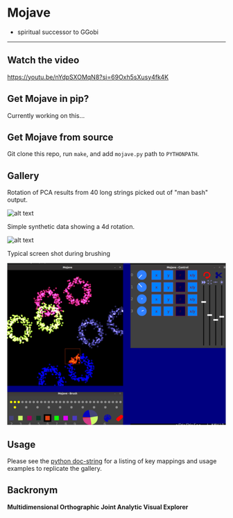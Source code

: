 # Mojave
* spiritual successor to GGobi 
---
## Watch the video

https://youtu.be/nYdpSXOMqN8?si=69Oxh5sXusy4fk4K

## Get Mojave in pip?

Currently working on this...

## Get Mojave from source

Git clone this repo, run `make`, and add `mojave.py` path to `PYTHONPATH`.

## Gallery
Rotation of PCA results from 40 long strings picked out of "man bash" output. 

![alt text](https://github.com/kjplaye/mojave/blob/main/images/example_bash.gif?raw=true)

Simple synthetic data showing a 4d rotation.

![alt text](https://github.com/kjplaye/mojave/blob/main/images/example_toy.gif?raw=true)

Typical screen shot during brushing

![alt text](https://github.com/kjplaye/mojave/blob/main/images/example_mojave.png?raw=true)

## Usage
Please see the [python doc-string](https://github.com/kjplaye/mojave/blob/main/mojave.py#L21) for a listing of key mappings and usage examples to replicate the gallery.

## Backronym

__Multidimensional 
Orthographic 
Joint 
Analytic
Visual 
Explorer__
